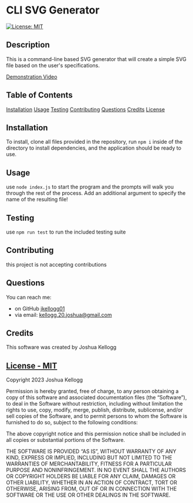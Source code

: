 # CLI SVG Generator

[![License: MIT](https://img.shields.io/badge/License-MIT-yellow.svg)](https://opensource.org/licenses/Apache-2.0)

## Description

This is a command-line based SVG generator that will create a simple SVG file based on the user's specifications.

[Demonstration Video](https://youtu.be/3txgdQOvNZg)

## Table of Contents

[Installation](#installation)
[Usage](#usage)
[Testing](#testing)
[Contributing](#contributing)
[Questions](#Questions)
[Credits](#credits)
[License](#license)

## Installation

To install, clone all files provided in the repository, run `npm i` inside of the directory to install dependencies, and the application should be ready to use.

## Usage

use `node index.js` to start the program and the prompts will walk you through the rest of the process. Add an additional argument to specify the name of the resulting file!

## Testing

use `npm run test` to run the included testing suite

## Contributing

this project is not accepting contributions

## Questions

You can reach me:

- on GitHub [jkellogg01](https://www.github.com/jkellogg01)
- via email: kellogg.20.joshua@gmail.com

## Credits

This software was created by Joshua Kellogg

## [License - MIT](https://opensource.org/licenses/Apache-2.0)

Copyright 2023 Joshua Kellogg

Permission is hereby granted, free of charge, to any person obtaining a copy of this software and associated documentation files (the “Software”), to deal in the Software without restriction, including without limitation the rights to use, copy, modify, merge, publish, distribute, sublicense, and/or sell copies of the Software, and to permit persons to whom the Software is furnished to do so, subject to the following conditions:

The above copyright notice and this permission notice shall be included in all copies or substantial portions of the Software.

THE SOFTWARE IS PROVIDED “AS IS”, WITHOUT WARRANTY OF ANY KIND, EXPRESS OR IMPLIED, INCLUDING BUT NOT LIMITED TO THE WARRANTIES OF MERCHANTABILITY, FITNESS FOR A PARTICULAR PURPOSE AND NONINFRINGEMENT. IN NO EVENT SHALL THE AUTHORS OR COPYRIGHT HOLDERS BE LIABLE FOR ANY CLAIM, DAMAGES OR OTHER LIABILITY, WHETHER IN AN ACTION OF CONTRACT, TORT OR OTHERWISE, ARISING FROM, OUT OF OR IN CONNECTION WITH THE SOFTWARE OR THE USE OR OTHER DEALINGS IN THE SOFTWARE.
